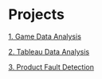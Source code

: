 # Projects

[1. Game Data Analysis](https://github.com/AnirudhMadhigiriGopinath/Projects/tree/main/Game%20Data%20analysis)

[2. Tableau Data Analysis](https://github.com/AnirudhMadhigiriGopinath/Projects/tree/main/Tableau%20Projects)

[3. Product Fault Detection](https://github.com/AnirudhMadhigiriGopinath/Projects/tree/main/Product%20Fault%20Detection)

